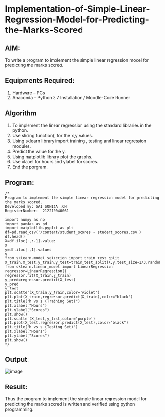 # Implementation-of-Simple-Linear-Regression-Model-for-Predicting-the-Marks-Scored

## AIM:
To write a program to implement the simple linear regression model for predicting the marks scored.

## Equipments Required:
1. Hardware – PCs
2. Anaconda – Python 3.7 Installation / Moodle-Code Runner

## Algorithm
1. To implement the linear regression using the standard libraries in the python.
2. Use slicing function() for the x,y values.
3. Using sklearn library import training , testing and linear regression modules.
4. Predict the value for the y.
5. Using matplotlib library plot the graphs.
6. Use xlabel for hours and ylabel for scores.
7. End the porgram. 

## Program:
```
/*
Program to implement the simple linear regression model for predicting the marks scored.
Developed by: SAI SONICA .CH
RegisterNumber:  212219040061

import numpy as np
import pandas as pd
import matplotlib.pyplot as plt
df=pd.read_csv('/content/student_scores - student_scores.csv')
df.head()
X=df.iloc[:,:-1].values
X
y=df.iloc[:,1].values
y
from sklearn.model_selection import train_test_split
X_train,X_test,y_train,y_test=train_test_split(X,y,test_size=1/3,random_state=0)
from sklearn.linear_model import LinearRegression
regressor=LinearRegression()
regressor.fit(X_train,y_train)
y_pred=regressor.predict(X_test)
y_pred
y_test
plt.scatter(X_train,y_train,color='violet')
plt.plot(X_train,regressor.predict(X_train),color="black")
plt.title("h vs s (Training Set)")
plt.xlabel("Hours")
plt.ylabel("Scores")
plt.show()
plt.scatter(X_test,y_test,color='purple')
plt.plot(X_test,regressor.predict(X_test),color="black")
plt.title("h vs s (Testing Set)")
plt.xlabel("Hours")
plt.ylabel("Scores")
plt.show()
*/
```

## Output:
![image](https://user-images.githubusercontent.com/79306169/174433771-50012e09-eca2-4a87-8be5-da615bdf0d1b.png)



## Result:
Thus the program to implement the simple linear regression model for predicting the marks scored is written and verified using python programming.
